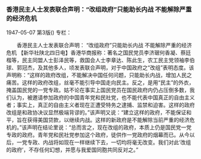 ### 香港民主人士发表联合声明：“改组政府”只能助长内战  不能解除严重的经济危机

1947-05-07
第3版()
专栏：

　　香港民主人士发表联合声明：
    “改组政府”只能助长内战  不能解除严重的经济危机
    【新华社陕北四日电】香港华商报称：著名之国民党员李济琚何香凝、蔡廷楷等，民主同盟人士彭泽民等，救国会人士李章达、陈此生，农工民主党领袖李伯球、郭冠杰，及其他多人，顷发表联合声明，对于中国政府之“改组”表明态度。该声明称：“这样的政府改组，不能解决中国任何问题，只能助长内战，增加人民之痛苦。这样的政府改组，丝毫不能引导中国走向民主。反之，是用“民主”的外衣，掩盖国民党的一党专政。姑不论在事实上国民党员在国民政府内仍占压倒多数，我们认为，被邀请参加政府的中国青年党和民社党，也不能代表中国真正的自由主义者；事实上，真正的自由主义者现在正遭受特务之逮捕、监禁和迫害。这样的政府改组是和政协决议显然极端背谬的。”该声明又说：“建立这样的政府，不能保证和平，旨在获得美国贷款，以继续内战。这样的新政府是不能解除当前严重的经济危机的。”该声明在结论里说：“总而言之，现在改组的政府，本质上仍是国民党一党专政的政府。青年党和民社党参加这个政府，徒供作一党政府的烟幕而已。从今以后，一党专政、内战将如现在一样继续下去，一切均将毫无改变。我们对此‘改组的政府’，不存任何幻想，并愿与我爱国同胞共同反对之。”
